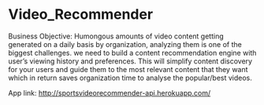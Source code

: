 # Video_Recommender
Business Objective:
Humongous amounts of video content getting generated on a daily basis by organization, analyzing them is one of the biggest challenges.
we need to build a content recommendation engine with user’s viewing history and preferences. 
This will simplify content discovery for your users and guide them to the most relevant content that they want which in return saves organization time to analyse the popular/best videos.


App link: http://sportsvideorecommender-api.herokuapp.com/ 
